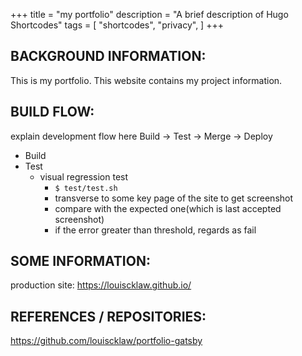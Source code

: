+++
title = "my portfolio"
description = "A brief description of Hugo Shortcodes"
tags = [
    "shortcodes",
    "privacy",
]
+++

## <!--more-->

## BACKGROUND INFORMATION:

This is my portfolio. This website contains my project information.

## BUILD FLOW:

explain development flow here Build -> Test -> Merge -> Deploy

- Build
- Test
  - visual regression test
    - `$ test/test.sh`
    - transverse to some key page of the site to get screenshot
    - compare with the expected one(which is last accepted screenshot)
    - if the error greater than threshold, regards as fail

## SOME INFORMATION:

production site: https://louiscklaw.github.io/

## REFERENCES / REPOSITORIES:

https://github.com/louiscklaw/portfolio-gatsby
